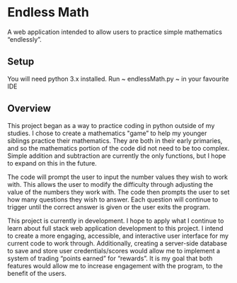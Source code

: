 # Endless Math
A web application intended to allow users to practice simple mathematics “endlessly”. 

## Setup
You will need python 3.x installed.
Run ~ endlessMath.py ~ in your favourite IDE

## Overview
This project began as a way to practice coding in python outside of my studies. I chose to create a mathematics "game” to help my younger siblings practice their mathematics. They are both in their early primaries, and so the mathematics portion of the code did not need to be too complex. Simple addition and subtraction are currently the only functions, but I hope to expand on this in the future.

The code will prompt the user to input the number values they wish to work with. This allows the user to modify the difficulty through adjusting the value of the numbers they work with. The code then prompts the user to set how many questions they wish to answer. Each question will continue to trigger until the correct answer is given or the user exits the program.

This project is currently in development. I hope to apply what I continue to learn about full stack web application development to this project. I intend to create a more engaging, accessible, and interactive user interface for my current code to work through. Additionally, creating a server-side database to save and store user credentials/scores would allow me to implement a system of trading “points earned” for “rewards”. It is my goal that both features would allow me to increase engagement with the program, to the benefit of the users.

